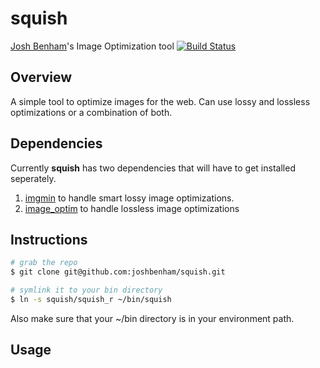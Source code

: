 squish
==========

[Josh Benham](http://joshbenham.net)'s Image Optimization tool
[![Build Status](https://secure.travis-ci.org/joshbenham/squish.png?branch=master)](http://travis-ci.org/joshbenham/squish)

Overview
--------

A simple tool to optimize images for the web. Can use lossy and lossless optimizations or a combination of both.

Dependencies
------------

Currently **squish** has two dependencies that will have to get installed seperately.

1. [imgmin](https://github.com/rflynn/imgmin) to handle smart lossy image optimizations.
2. [image_optim](http://rubygems.org/gems/image_optim) to handle lossless image optimizations

Instructions
------------
```sh
# grab the repo
$ git clone git@github.com:joshbenham/squish.git

# symlink it to your bin directory
$ ln -s squish/squish_r ~/bin/squish
```

Also make sure that your ~/bin directory is in your environment path.

Usage
-------
